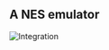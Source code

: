 ## A NES emulator

![Integration](https://github.com/skink-in-trees-shade/neslika/workflows/Integration/badge.svg)